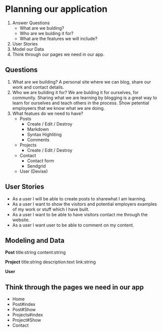# Planning our application
  1. Answer Questions
      - What are we bulding?
      - Who are we bulding it for?
      - What are the features we will include?
  2. User Stories
  3. Model our Data
  4. Think through our pages we need in our app.
  
## Questions
  1. What are we building? A personal site where we can blog, share our work and contact details.
  2. Who we are building it for? We are bulding it for ourselves, for community. Sharing what we are learning by blogging is a great way to learn for ourselves and teach others in the process. Show petential employeers that we know what we are doing.
  3. What featues do we need to have?
      - Posts
          - Create / Edit / Destroy
          - Markdown
          - Syntax Highliting
          - Comments
      - Projects
          - Create / Edit / Destroy
      - Contact 
          - Contact form
          - Sendgrid
      - User (Devise)
  
## User Stories
  - As a user I will be able to create posts to sharewhat I am learning.
  - As a user I want to show the visitors and potential employers examples of my work or stuff which I have built.
  - As a user I want to be able to have visitors contact me through the website.
  - As a user I want user to be able to comment on my content.
  
## Modeling and Data
  **Post**
          title:string
          content:string
  
  **Project**
          title:string
          description:text
          link:string
  
  **User**
  
## Think through the pages we need in our app
  - Home
  - Post#index
  - Post#Show
  - Projects#index
  - Project#Show
  - Contact
  
  
 
